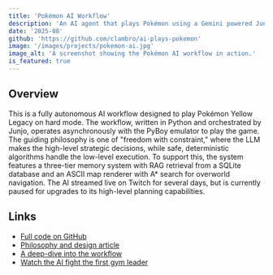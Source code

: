 ```yaml
---
title: 'Pokémon AI Workflow'
description: 'An AI agent that plays Pokémon using a Gemini powered Junjo workflow.'
date: '2025-08'
github: 'https://github.com/clambro/ai-plays-pokemon'
image: '/images/projects/pokemon-ai.jpg'
image_alt: 'A screenshot showing the Pokémon AI workflow in action.'
is_featured: true
---
```


## Overview

This is a fully autonomous AI workflow designed to play Pokémon Yellow Legacy on hard mode. The workflow, written in Python and orchestrated by Junjo, operates asynchronously with the PyBoy emulator to play the game. The guiding philosophy is one of "freedom with constraint," where the LLM makes the high-level strategic decisions, while safe, deterministic algorithms handle the low-level execution. To support this, the system features a three-tier memory system with RAG retrieval from a SQLite database and an ASCII map renderer with A\* search for overworld navigation. The AI streamed live on Twitch for several days, but is currently paused for upgrades to its high-level planning capabilities.

## Links

- [Full code on GitHub](https://github.com/clambro/ai-plays-pokemon)
- [Philosophy and design article](https://github.com/clambro/ai-plays-pokemon/blob/main/docs/philosophy.md)
- [A deep-dive into the workflow](https://github.com/clambro/ai-plays-pokemon/blob/main/docs/workflow.md)
- [Watch the AI fight the first gym leader](https://m.twitch.tv/videos/2544749106)
